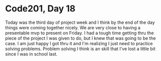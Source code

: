 <h1>Code201, Day 18</h1>

<p>
  Today was the third day of project week and I think by the end of the day
  things were coming together nicely. We are very close to having a presentable
  mvp to present on Friday. I had a tough time getting thru the piece of the
  project I was given to do, but I knew that was going to be the case. I am just
  happy I got thru it and I'm realizing I just need to practice solving problems.
  Problem solving I think is an skill that I've lost a little bit since I was in
  school last.
</p>
